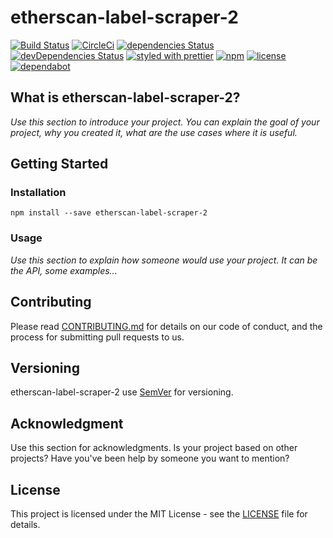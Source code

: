 # etherscan-label-scraper-2

[![Build Status](https://travis-ci.org/beasta/etherscan-label-scraper-2.svg?branch=master)]()
[![CircleCi](https://circleci.com/gh/beasta/etherscan-label-scraper-2/tree/master.svg?style=shield)]()
[![dependencies Status](https://david-dm.org/beasta/etherscan-label-scraper-2/status.svg)](https://david-dm.org/beasta/etherscan-label-scraper-2)
[![devDependencies Status](https://david-dm.org/beasta/etherscan-label-scraper-2/dev-status.svg)](https://david-dm.org/beasta/etherscan-label-scraper-2?type=dev)
[![styled with prettier](https://img.shields.io/badge/styled_with-prettier-ff69b4.svg)](https://github.com/prettier/prettier)
[![npm](https://img.shields.io/npm/v/etherscan-label-scraper-2.svg)](https://www.npmjs.com/package/etherscan-label-scraper-2)
[![license](https://img.shields.io/github/license/beasta/etherscan-label-scraper-2.svg)]()
[![dependabot](https://img.shields.io/badge/dependabot-enabled-brightgreen.svg?style=plastic&logo=dependabot)]()


## What is etherscan-label-scraper-2?

_Use this section to introduce your project. You can explain the goal of your project, why you created it, what are the use cases where it is useful._

## Getting Started

### Installation

```
npm install --save etherscan-label-scraper-2
```

### Usage

_Use this section to explain how someone would use your project. It can be the API, some examples..._

## Contributing

Please read [CONTRIBUTING.md](./CONTRIBUTING.md) for details on our code of
conduct, and the process for submitting pull requests to us.

## Versioning

etherscan-label-scraper-2 use [SemVer](http://semver.org/) for versioning.

## Acknowledgment

Use this section for acknowledgments. Is your project based on other projects? Have you've been help by someone you want to mention?

## License

This project is licensed under the MIT License - see the [LICENSE](LICENSE) file
for details.
